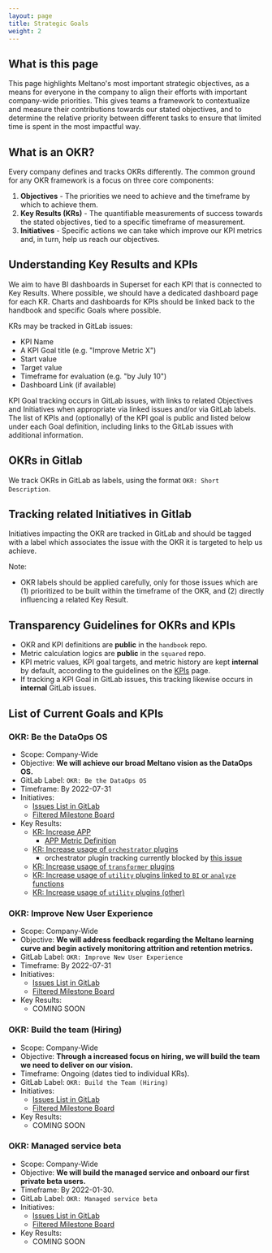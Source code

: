 ```yaml
---
layout: page
title: Strategic Goals
weight: 2
---
```


## What is this page

This page highlights Meltano's most important strategic objectives, as a means for everyone in the company to align their efforts with important company-wide priorities. This gives teams a framework to contextualize and measure their contributions towards our stated objectives, and to determine the relative priority between different tasks to ensure that limited time is spent in the most impactful way.

## What is an OKR?

Every company defines and tracks OKRs differently. The common ground for any OKR framework is a focus on three core components:

1. **Objectives** - The priorities we need to achieve and the timeframe by which to achieve them.
2. **Key Results (KRs)** - The quantifiable measurements of success towards the stated objectives, tied to a specific timeframe of measurement.
3. **Initiatives** - Specific actions we can take which improve our KPI metrics and, in turn, help us reach our objectives.

## Understanding Key Results and KPIs

We aim to have BI dashboards in Superset for each KPI that is connected to Key Results.
Where possible, we should have a dedicated dashboard page for each KR.
Charts and dashboards for KPIs should be linked back to the handbook and specific Goals where possible.

KRs may be tracked in GitLab issues:

- KPI Name
- A KPI Goal title (e.g. "Improve Metric X")
- Start value
- Target value
- Timeframe for evaluation (e.g. "by July 10")
- Dashboard Link (if available)

KPI Goal tracking occurs in GitLab issues, with links to related Objectives and Initiatives when appropriate via linked issues and/or via GitLab labels. The list of KPIs and (optionally) of the KPI goal is public and listed below under each Goal definition, including links to the GitLab issues with additional information.

## OKRs in Gitlab

We track OKRs in GitLab as labels, using the format `OKR: Short Description`.

## Tracking related Initiatives in Gitlab

Initiatives impacting the OKR are tracked in GitLab and should be tagged with a label which associates the issue with the OKR it is targeted to help us achieve.

Note:

- OKR labels should be applied carefully, only for those issues which are (1) prioritized to be built within the timeframe of the OKR, and (2) directly influencing a related Key Result.

## Transparency Guidelines for OKRs and KPIs

- OKR and KPI definitions are **public** in the `handbook` repo.
- Metric calculation logics are **public** in the `squared` repo.
- KPI metric values, KPI goal targets, and metric history are kept **internal** by default, according to the guidelines on the [KPIs](/data-team/kpis) page.
- If tracking a KPI Goal in GitLab issues, this tracking likewise occurs in **internal** GitLab issues.

## List of Current Goals and KPIs

### OKR: Be the DataOps OS

- Scope: Company-Wide
- Objective: **We will achieve our broad Meltano vision as the DataOps OS.**
- GitLab Label: `OKR: Be the DataOps OS`
- Timeframe: By 2022-07-31
- Initiatives:
  - [Issues List in GitLab](https://gitlab.com/groups/meltano/-/issues?sort=created_date&state=all&label_name[]=OKR:+Be+the+DataOps+OS)
  - [Filtered Milestone Board](https://gitlab.com/groups/meltano/-/boards/1933232?label_name[]=OKR:+Be+the+DataOps+OS)
- Key Results:
  - [KR: Increase APP](https://gitlab.com/meltano/meta/-/issues/217)
    - [APP Metric Definition](/data-team/kpis.md#app---average-plugin-types-per-project)
  - [KR: Increase usage of `orchestrator` plugins](https://gitlab.com/meltano/meta/-/issues/220)
    - orchestrator plugin tracking currently blocked by [this issue](https://gitlab.com/meltano/meta/-/issues/216)
  - [KR: Increase usage of `transformer` plugins](https://gitlab.com/meltano/meta/-/issues/219)
  - [KR: Increase usage of `utility` plugins linked to `BI` or `analyze` functions](https://gitlab.com/meltano/meta/-/issues/218)
  - [KR: Increase usage of `utility` plugins (other)](https://gitlab.com/meltano/meta/-/issues/221)

### OKR: Improve New User Experience

- Scope: Company-Wide
- Objective: **We will address feedback regarding the Meltano learning curve and begin actively monitoring attrition and retention metrics.**
- GitLab Label: `OKR: Improve New User Experience`
- Timeframe: By 2022-07-31
- Initiatives:
  - [Issues List in GitLab](https://gitlab.com/groups/meltano/-/issues?sort=created_date&state=all&label_name[]=OKR:+Improve+New+User+Experience)
  - [Filtered Milestone Board](https://gitlab.com/groups/meltano/-/boards/1933232?label_name[]=OKR:+Improve+New+User+Experience)
- Key Results:
  - COMING SOON

### OKR: Build the team (Hiring)

- Scope: Company-Wide
- Objective: **Through a increased focus on hiring, we will build the team we need to deliver on our vision.**
- Timeframe: Ongoing (dates tied to individual KRs).
- GitLab Label: `OKR: Build the Team (Hiring)`
- Initiatives:
  - [Issues List in GitLab](https://gitlab.com/groups/meltano/-/issues?sort=created_date&state=all&label_name[]=OKR:+Build+the+Team+(Hiring))
  - [Filtered Milestone Board](https://gitlab.com/groups/meltano/-/boards/1933232?label_name[]=OKR:+Build+the+Team+(Hiring))
- Key Results:
  - COMING SOON

### OKR: Managed service beta

- Scope: Company-Wide
- Objective: **We will build the managed service and onboard our first private beta users.**
- Timeframe: By 2022-01-30.
- GitLab Label: `OKR: Managed service beta`
- Initiatives:
  - [Issues List in GitLab](https://gitlab.com/groups/meltano/-/issues?sort=created_date&state=all&label_name[]=OKR:+Managed+Service+Beta)
  - [Filtered Milestone Board](https://gitlab.com/groups/meltano/-/boards/1933232?label_name[]=OKR:+Managed+Service+Beta)
- Key Results:
  - COMING SOON

